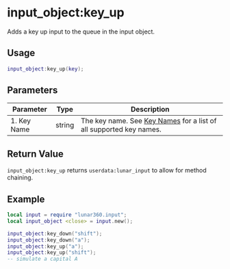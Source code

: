 # input_object:key_up 

Adds a key up input to the queue in the input object.

## Usage

```lua
input_object:key_up(key);
```

## Parameters

| Parameter               | Type    | Description                                                  |
| ----------------------- | ------- | ------------------------------------------------------------ |
| 1. Key Name             | string  | The key name. See [Key Names](/api/modules/input/input-names.md) for a list of all supported key names. |

## Return Value

`input_object:key_up` returns `userdata:lunar_input` to allow for method chaining.

## Example

```lua
local input = require "lunar360.input";
local input_object <close> = input.new();

input_object:key_down("shift");
input_object:key_down("a");
input_object:key_up("a");
input_object:key_up("shift");
-- simulate a capital A
```